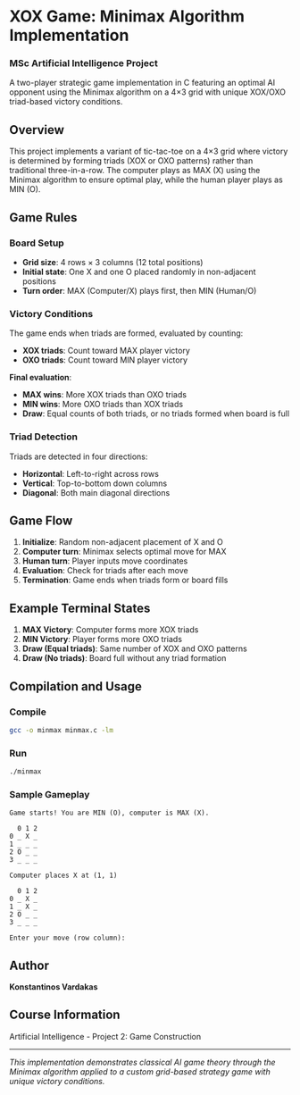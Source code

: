 # XOX Game: Minimax Algorithm Implementation
### MSc Artificial Intelligence Project
A two-player strategic game implementation in C featuring an optimal AI opponent using the Minimax algorithm on a 4×3 grid with unique XOX/OXO triad-based victory conditions.

## Overview

This project implements a variant of tic-tac-toe on a 4×3 grid where victory is determined by forming triads (XOX or OXO patterns) rather than traditional three-in-a-row. The computer plays as MAX (X) using the Minimax algorithm to ensure optimal play, while the human player plays as MIN (O).

## Game Rules

### Board Setup
- **Grid size**: 4 rows × 3 columns (12 total positions)
- **Initial state**: One X and one O placed randomly in non-adjacent positions
- **Turn order**: MAX (Computer/X) plays first, then MIN (Human/O)

### Victory Conditions
The game ends when triads are formed, evaluated by counting:
- **XOX triads**: Count toward MAX player victory
- **OXO triads**: Count toward MIN player victory

**Final evaluation**:
- **MAX wins**: More XOX triads than OXO triads
- **MIN wins**: More OXO triads than XOX triads  
- **Draw**: Equal counts of both triads, or no triads formed when board is full

### Triad Detection
Triads are detected in four directions:
- **Horizontal**: Left-to-right across rows
- **Vertical**: Top-to-bottom down columns
- **Diagonal**: Both main diagonal directions
  
## Game Flow

1. **Initialize**: Random non-adjacent placement of X and O
2. **Computer turn**: Minimax selects optimal move for MAX
3. **Human turn**: Player inputs move coordinates
4. **Evaluation**: Check for triads after each move
5. **Termination**: Game ends when triads form or board fills

## Example Terminal States

1. **MAX Victory**: Computer forms more XOX triads
2. **MIN Victory**: Player forms more OXO triads
3. **Draw (Equal triads)**: Same number of XOX and OXO patterns
4. **Draw (No triads)**: Board full without any triad formation

## Compilation and Usage

### Compile
```bash
gcc -o minmax minmax.c -lm
```

### Run
```bash
./minmax
```

### Sample Gameplay
```
Game starts! You are MIN (O), computer is MAX (X).

  0 1 2
0 _ X _ 
1 _ _ _ 
2 O _ _ 
3 _ _ _ 

Computer places X at (1, 1)

  0 1 2
0 _ X _ 
1 _ X _ 
2 O _ _ 
3 _ _ _ 

Enter your move (row column):

```

## Author

**Konstantinos Vardakas**  

## Course Information
Artificial Intelligence - Project 2: Game Construction

---

*This implementation demonstrates classical AI game theory through the Minimax algorithm applied to a custom grid-based strategy game with unique victory conditions.*
